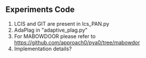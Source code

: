 ## Experiments Code

1. LCIS and GIT are present in lcs_PAN.py
2. AdaPlag in "adaptive_plag.py"
3. For MABOWDOOR please refer to https://github.com/approach0/pya0/tree/mabowdor
4. Implementation details?
